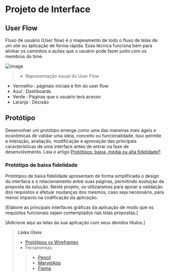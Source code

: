 
# Projeto de Interface

## User Flow

Fluxo de usuário (User flow) é o mapeamento de todo o fluxo de telas de um site ou aplicação de forma rápida. Essa técnica funciona bem para alinhar os caminhos e ações que o usuário pode fazer junto com os membros do time.

![image](https://github.com/ICEI-PUC-Minas-PMV-ADS/pmv-ads-2023-2-e1-proj-web-t5-it-solutions/assets/145407483/16f2dc6b-5258-4070-9e58-593de127aa55)


> - Representação visual do User Flow
* Vermelho : páginais iniciais e fim do user flow
* Azul : Dashboards
* Verde : Páginas que o usuário terá acesso
* Laranja : Decisão


## Protótipo

Desenvolver um protótipo emerge como uma das maneiras mais ágeis e econômicas de validar uma ideia, conceito ou funcionalidade. Isso permite a interação, avaliação, modificação e aprovação das principais características de uma interface antes de entrar na fase de desenvolvimento. Leia o artigo [Protótipos: baixa, média ou alta fidelidade?](https://medium.com/ladies-that-ux-br/prot%C3%B3tipos-baixa-m%C3%A9dia-ou-alta-fidelidade-71d897559135).

### Protótipo de baixa fidelidade

Protótipos de baixa fidelidade apresentam de forma simplificada o design da interface e o relacionamento entre suas páginas, permitindo evolução da proposta da solução. Neste projeto, os utilizaremos para apoiar a validação dos requisitos e efetuar mudanças dos mesmos, caso seja necessário, para menor impacto na codificação da aplicação.

[Elabore as principais interfaces gráficas da aplicação de modo que os requisitos funcionais sejam contemplados nas telas propostas.]

[Adicione aqui as telas da sua aplicação com seus devidos títulos.] 
 
> **Links Úteis**:
> - [Protótipos vs Wireframes](https://www.nngroup.com/videos/prototypes-vs-wireframes-ux-projects/)
>- Ferramentas:
>> - [Pencil](https://pencil.evolus.vn/)
>> - [MarvelApp](https://marvelapp.com/)
>> - [Figma](https://www.figma.com/)



